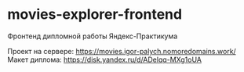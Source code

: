 # movies-explorer-frontend
Фронтенд дипломной работы Яндекс-Практикума


Проект на сервере: https://movies.igor-palych.nomoredomains.work/
Макет диплома: https://disk.yandex.ru/d/ADelqq-MXg1oUA
